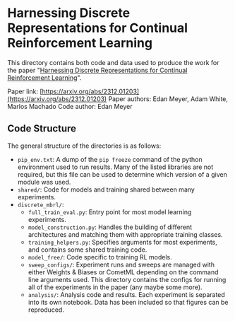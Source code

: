 # Harnessing Discrete Representations for Continual Reinforcement Learning

This directory contains both code and data used to produce the work for the paper "[Harnessing Discrete Representations for Continual Reinforcement Learning](https://arxiv.org/abs/2312.01203)".

Paper link: [https://arxiv.org/abs/2312.01203](https://arxiv.org/abs/2312.01203)
Paper authors: Edan Meyer, Adam White, Marlos Machado
Code author: Edan Meyer

## Code Structure

The general structure of the directories is as follows:
  - `pip_env.txt`: A dump of the `pip freeze` command of the python environment used to run results. Many of the listed libraries are not required, but this file can be used to determine which version of a given module was used.
  - `shared/`: Code for models and training shared between many experiments.
  - `discrete_mbrl/`:
    - `full_train_eval.py`: Entry point for most model learning experiments.
    - `model_construction.py`: Handles the building of different architectures and matching them with appropriate training classes.
    - `training_helpers.py`: Specifies arguments for most experiments, and contains some shared training code.
    - `model_free/`: Code specific to training RL models.
    - `sweep_configs/`: Experiment runs and sweeps are managed with either Weights & Biases or CometML depending on the command line arguments used. This directory contains the configs for running all of the experiments in the paper (any maybe some more).
    - `analysis/`: Analysis code and results. Each experiment is separated into its own notebook. Data has been included so that figures can be reproduced.